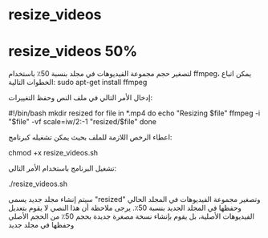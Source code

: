 # resize_videos

# resize_videos 50%

لتصغير حجم مجموعة الفيديوهات في مجلد بنسبة 50٪ باستخدام ffmpeg، يمكن اتباع الخطوات التالية:
sudo apt-get install ffmpeg

إدخال الأمر التالي في ملف النص وحفظ التغييرات:

#!/bin/bash
mkdir resized
for file in *.mp4
do
    echo "Resizing $file"
    ffmpeg -i "$file" -vf scale=iw/2:-1 "resized/$file"
done

اعطاء الرخص اللازمة للملف بحيث يمكن تشغيله كبرنامج:

chmod +x resize_videos.sh

تشغيل البرنامج باستخدام الأمر التالي:

./resize_videos.sh

سيتم إنشاء مجلد جديد يسمى "resized" وتصغير مجموعة الفيديوهات في المجلد الحالي وحفظها في المجلد الجديد بنسبة 50٪.
يرجى ملاحظة أن هذا النصي لا يقوم بتعديل الفيديوهات الأصلية، بل يقوم بإنشاء نسخة مصغرة جديدة بحجم 50٪ من الحجم الأصلي وحفظها في مجلد جديد

